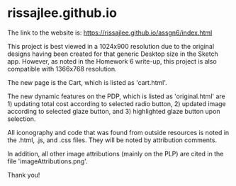 # rissajlee.github.io

The link to the website is: https://rissajlee.github.io/assgn6/index.html

This project is best viewed in a 1024x900 resolution due to the original designs having been created for that generic Desktop size in the Sketch app.
However, as noted in the Homework 6 write-up, this project is also compatible with 1366x768 resolution. 

The new page is the Cart, which is listed as 'cart.html'.

The new dynamic features on the PDP, which is listed as 'original.html' are 1) updating total cost according to selected radio button, 2) updated image according to selected glaze button, and 3) highlighted glaze button upon selection.

All iconography and code that was found from outside resources is noted in the .html, .js, and .css files. They will be noted by attribution comments.

In addition, all other image attributions (mainly on the PLP) are cited in the file 'imageAttributions.png'.

Thank you!
